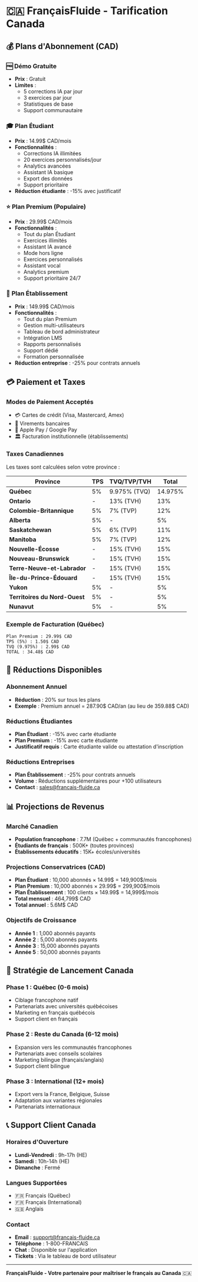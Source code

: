# 🇨🇦 FrançaisFluide - Tarification Canada

## 💰 Plans d'Abonnement (CAD)

### 🆓 **Démo Gratuite**
- **Prix** : Gratuit
- **Limites** :
  - 5 corrections IA par jour
  - 3 exercices par jour
  - Statistiques de base
  - Support communautaire

### 🎓 **Plan Étudiant**
- **Prix** : 14.99$ CAD/mois
- **Fonctionnalités** :
  - Corrections IA illimitées
  - 20 exercices personnalisés/jour
  - Analytics avancées
  - Assistant IA basique
  - Export des données
  - Support prioritaire
- **Réduction étudiante** : -15% avec justificatif

### ⭐ **Plan Premium** (Populaire)
- **Prix** : 29.99$ CAD/mois
- **Fonctionnalités** :
  - Tout du plan Étudiant
  - Exercices illimités
  - Assistant IA avancé
  - Mode hors ligne
  - Exercices personnalisés
  - Assistant vocal
  - Analytics premium
  - Support prioritaire 24/7

### 🏢 **Plan Établissement**
- **Prix** : 149.99$ CAD/mois
- **Fonctionnalités** :
  - Tout du plan Premium
  - Gestion multi-utilisateurs
  - Tableau de bord administrateur
  - Intégration LMS
  - Rapports personnalisés
  - Support dédié
  - Formation personnalisée
- **Réduction entreprise** : -25% pour contrats annuels

## 💳 Paiement et Taxes

### **Modes de Paiement Acceptés**
- 💳 Cartes de crédit (Visa, Mastercard, Amex)
- 🏦 Virements bancaires
- 📱 Apple Pay / Google Pay
- 🏛️ Facturation institutionnelle (établissements)

### **Taxes Canadiennes**
Les taxes sont calculées selon votre province :

| Province | TPS | TVQ/TVP/TVH | Total |
|----------|-----|-------------|-------|
| **Québec** | 5% | 9.975% (TVQ) | 14.975% |
| **Ontario** | - | 13% (TVH) | 13% |
| **Colombie-Britannique** | 5% | 7% (TVP) | 12% |
| **Alberta** | 5% | - | 5% |
| **Saskatchewan** | 5% | 6% (TVP) | 11% |
| **Manitoba** | 5% | 7% (TVP) | 12% |
| **Nouvelle-Écosse** | - | 15% (TVH) | 15% |
| **Nouveau-Brunswick** | - | 15% (TVH) | 15% |
| **Terre-Neuve-et-Labrador** | - | 15% (TVH) | 15% |
| **Île-du-Prince-Édouard** | - | 15% (TVH) | 15% |
| **Yukon** | 5% | - | 5% |
| **Territoires du Nord-Ouest** | 5% | - | 5% |
| **Nunavut** | 5% | - | 5% |

### **Exemple de Facturation (Québec)**
```
Plan Premium : 29.99$ CAD
TPS (5%) : 1.50$ CAD
TVQ (9.975%) : 2.99$ CAD
TOTAL : 34.48$ CAD
```

## 🎯 Réductions Disponibles

### **Abonnement Annuel**
- **Réduction** : 20% sur tous les plans
- **Exemple** : Premium annuel = 287.90$ CAD/an (au lieu de 359.88$ CAD)

### **Réductions Étudiantes**
- **Plan Étudiant** : -15% avec carte étudiante
- **Plan Premium** : -15% avec carte étudiante
- **Justificatif requis** : Carte étudiante valide ou attestation d'inscription

### **Réductions Entreprises**
- **Plan Établissement** : -25% pour contrats annuels
- **Volume** : Réductions supplémentaires pour +100 utilisateurs
- **Contact** : sales@francais-fluide.ca

## 📊 Projections de Revenus

### **Marché Canadien**
- **Population francophone** : 7.7M (Québec + communautés francophones)
- **Étudiants de français** : 500K+ (toutes provinces)
- **Établissements éducatifs** : 15K+ écoles/universités

### **Projections Conservatrices (CAD)**
- **Plan Étudiant** : 10,000 abonnés × 14.99$ = 149,900$/mois
- **Plan Premium** : 10,000 abonnés × 29.99$ = 299,900$/mois
- **Plan Établissement** : 100 clients × 149.99$ = 14,999$/mois
- **Total mensuel** : 464,799$ CAD
- **Total annuel** : 5.6M$ CAD

### **Objectifs de Croissance**
- **Année 1** : 1,000 abonnés payants
- **Année 2** : 5,000 abonnés payants
- **Année 3** : 15,000 abonnés payants
- **Année 5** : 50,000 abonnés payants

## 🚀 Stratégie de Lancement Canada

### **Phase 1 : Québec (0-6 mois)**
- Ciblage francophone natif
- Partenariats avec universités québécoises
- Marketing en français québécois
- Support client en français

### **Phase 2 : Reste du Canada (6-12 mois)**
- Expansion vers les communautés francophones
- Partenariats avec conseils scolaires
- Marketing bilingue (français/anglais)
- Support client bilingue

### **Phase 3 : International (12+ mois)**
- Export vers la France, Belgique, Suisse
- Adaptation aux variantes régionales
- Partenariats internationaux

## 📞 Support Client Canada

### **Horaires d'Ouverture**
- **Lundi-Vendredi** : 9h-17h (HE)
- **Samedi** : 10h-14h (HE)
- **Dimanche** : Fermé

### **Langues Supportées**
- 🇫🇷 Français (Québec)
- 🇫🇷 Français (International)
- 🇬🇧 Anglais

### **Contact**
- **Email** : support@francais-fluide.ca
- **Téléphone** : 1-800-FRANCAIS
- **Chat** : Disponible sur l'application
- **Tickets** : Via le tableau de bord utilisateur

---

**FrançaisFluide - Votre partenaire pour maîtriser le français au Canada** 🇨🇦
